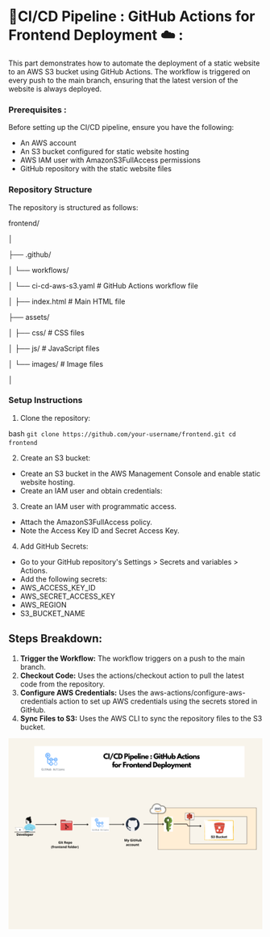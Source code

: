 #  🚀CI/CD Pipeline : GitHub Actions for Frontend Deployment ☁️ :

This part demonstrates how to automate the deployment of a static website to an AWS S3 bucket using GitHub Actions. The workflow is triggered on every push to the main branch, ensuring that the latest version of the website is always deployed.

### Prerequisites :
Before setting up the CI/CD pipeline, ensure you have the following:

- An AWS account
- An S3 bucket configured for static website hosting
- AWS IAM user with AmazonS3FullAccess permissions
- GitHub repository with the static website files

### Repository Structure
The repository is structured as follows:

frontend/

│

├── .github/

│   └── workflows/

│       └── ci-cd-aws-s3.yaml        # GitHub Actions workflow file

│
├── index.html                # Main HTML file

├── assets/

│   ├── css/                  # CSS files

│   ├── js/                   # JavaScript files

│   └── images/               # Image files

│

### Setup Instructions 

1. Clone the repository:

bash
``
git clone https://github.com/your-username/frontend.git
cd frontend
``

2. Create an S3 bucket:

* Create an S3 bucket in the AWS Management Console and enable static website hosting.
* Create an IAM user and obtain credentials:

3. Create an IAM user with programmatic access.
* Attach the AmazonS3FullAccess policy.
* Note the Access Key ID and Secret Access Key.

4. Add GitHub Secrets:
* Go to your GitHub repository's Settings > Secrets and variables > Actions.
* Add the following secrets:
 * AWS_ACCESS_KEY_ID
 * AWS_SECRET_ACCESS_KEY
 * AWS_REGION
 * S3_BUCKET_NAME

## Steps Breakdown:

1. **Trigger the Workflow:** The workflow triggers on a push to the main branch.
2. **Checkout Code:** Uses the actions/checkout action to pull the latest code from the repository.
3. **Configure AWS Credentials:** Uses the aws-actions/configure-aws-credentials action to set up AWS credentials using the secrets stored in GitHub.
4. **Sync Files to S3:** Uses the AWS CLI to sync the repository files to the S3 bucket.


![GitHub_Actions _for_frontend_deployment](GitHub_Actions_for_frontend_deployment.png)